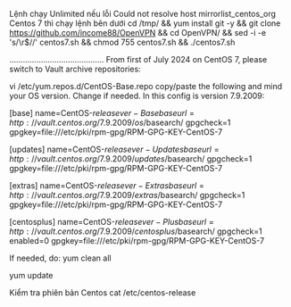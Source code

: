 Lệnh chạy Unlimited nếu lỗi Could not resolve host mirrorlist_centos_org Centos 7 thì chạy lệnh bên dưới
cd /tmp/ && yum install git -y && git clone https://github.com/income88/OpenVPN && cd OpenVPN/ && sed -i -e 's/\r$//' centos7.sh && chmod 755 centos7.sh && ./centos7.sh

..........................................
From first of July 2024 on CentOS 7, please switch to Vault archive repositories:

vi /etc/yum.repos.d/CentOS-Base.repo
copy/paste the following and mind your OS version. Change if needed. In this config is version 7.9.2009:

[base]
name=CentOS-$releasever - Base
baseurl=http://vault.centos.org/7.9.2009/os/$basearch/
gpgcheck=1
gpgkey=file:///etc/pki/rpm-gpg/RPM-GPG-KEY-CentOS-7

[updates]
name=CentOS-$releasever - Updates
baseurl=http://vault.centos.org/7.9.2009/updates/$basearch/
gpgcheck=1
gpgkey=file:///etc/pki/rpm-gpg/RPM-GPG-KEY-CentOS-7

[extras]
name=CentOS-$releasever - Extras
baseurl=http://vault.centos.org/7.9.2009/extras/$basearch/
gpgcheck=1
gpgkey=file:///etc/pki/rpm-gpg/RPM-GPG-KEY-CentOS-7

[centosplus]
name=CentOS-$releasever - Plus
baseurl=http://vault.centos.org/7.9.2009/centosplus/$basearch/
gpgcheck=1
enabled=0
gpgkey=file:///etc/pki/rpm-gpg/RPM-GPG-KEY-CentOS-7


If needed, do:
yum clean all

yum update

Kiểm tra phiên bản Centos
cat /etc/centos-release
